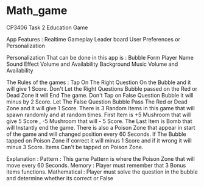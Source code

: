 # Math_game
CP3406 Task 2 Education Game 

App Features :
Realtime Gameplay
Leader board
User Preferences or Personalization

Personalization That can be done in this app is :
Bubble Form
Player Name
Sound Effect Volume and Availability
Background Music Volume and Availability


The Rules of the games :
Tap On The Right Question On the Bubble and it will give 1 Score.
Don't Let the Right Questions Bubble passed on the Red or Dead Zone it will End The game.
Don't Tap on False Question Bubble it will minus by 2 Score.
Let The False Question Bubble Pass The Red or Dead Zone and it will give 1 Score.
There is 3 Random Items in this game that will spawn randomly and at random times.
First Item is +5 Mushroom that will give 5 Score , -5 Mushroom that will - 5 Score.
The Last Item is Bomb that will Instantly end the game.
There is also a Poison Zone that appear in start of the game and will changed position every 60 Seconds.
If The Bubble tapped on Poison Zone if correct it will minus 1 Score and if it wrong it will minus 3 Score.
Items Can't be tapped on Poison Zone.

Explanation :
Pattern : This game Pattern is where the Poison Zone that will move every 60 Seconds.
Memory : Player must remember that 3 Bonus items functions.
Mathematical : Player must solve the question in the bubble and determine whether its correct or False
